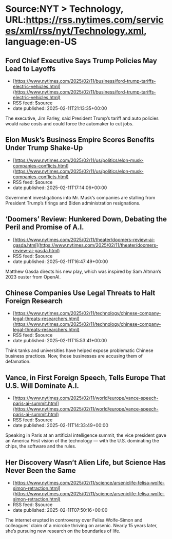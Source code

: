 # Source:NYT > Technology, URL:https://rss.nytimes.com/services/xml/rss/nyt/Technology.xml, language:en-US

## Ford Chief Executive Says Trump Policies May Lead to Layoffs
 - [https://www.nytimes.com/2025/02/11/business/ford-trump-tariffs-electric-vehicles.html](https://www.nytimes.com/2025/02/11/business/ford-trump-tariffs-electric-vehicles.html)
 - RSS feed: $source
 - date published: 2025-02-11T21:13:35+00:00

The executive, Jim Farley, said President Trump’s tariff and auto policies would raise costs and could force the automaker to cut jobs.

## Elon Musk’s Business Empire Scores Benefits Under Trump Shake-Up
 - [https://www.nytimes.com/2025/02/11/us/politics/elon-musk-companies-conflicts.html](https://www.nytimes.com/2025/02/11/us/politics/elon-musk-companies-conflicts.html)
 - RSS feed: $source
 - date published: 2025-02-11T17:14:06+00:00

Government investigations into Mr. Musk’s companies are stalling from President Trump’s firings and Biden administration resignations.

## ‘Doomers’ Review: Hunkered Down, Debating the Peril and Promise of A.I.
 - [https://www.nytimes.com/2025/02/11/theater/doomers-review-ai-gasda.html](https://www.nytimes.com/2025/02/11/theater/doomers-review-ai-gasda.html)
 - RSS feed: $source
 - date published: 2025-02-11T16:47:49+00:00

Matthew Gasda directs his new play, which was inspired by Sam Altman’s 2023 ouster from OpenAI.

## Chinese Companies Use Legal Threats to Halt Foreign Research
 - [https://www.nytimes.com/2025/02/11/technology/chinese-company-legal-threats-researchers.html](https://www.nytimes.com/2025/02/11/technology/chinese-company-legal-threats-researchers.html)
 - RSS feed: $source
 - date published: 2025-02-11T15:53:41+00:00

Think tanks and universities have helped expose problematic Chinese business practices. Now, those businesses are accusing them of defamation.

## Vance, in First Foreign Speech, Tells Europe That U.S. Will Dominate A.I.
 - [https://www.nytimes.com/2025/02/11/world/europe/vance-speech-paris-ai-summit.html](https://www.nytimes.com/2025/02/11/world/europe/vance-speech-paris-ai-summit.html)
 - RSS feed: $source
 - date published: 2025-02-11T14:33:49+00:00

Speaking in Paris at an artificial intelligence summit, the vice president gave an America First vision of the technology — with the U.S. dominating the chips, the software and the rules.

## Her Discovery Wasn’t Alien Life, but Science Has Never Been the Same
 - [https://www.nytimes.com/2025/02/11/science/arseniclife-felisa-wolfe-simon-retraction.html](https://www.nytimes.com/2025/02/11/science/arseniclife-felisa-wolfe-simon-retraction.html)
 - RSS feed: $source
 - date published: 2025-02-11T07:50:16+00:00

The internet erupted in controversy over Felisa Wolfe-Simon and colleagues’ claim of a microbe thriving on arsenic. Nearly 15 years later, she’s pursuing new research on the boundaries of life.

